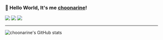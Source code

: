 ### 👋 Hello World, It's me <a href="https://github.com/choonarine">choonarine</a>!

<!-- Contacts -->
<p>
  <a href="https://choonarine.github.com" target="_blank"><img src="https://img.shields.io/badge/Tech Blog-181717?style=flat-square&logo=github&logoColor=white" /></a>
  <a href="mailto:choonarine@gmail.com" target="_blank"><img src="https://img.shields.io/badge/Gmail-D14836?style=flat-square&logo=gmail&logoColor=white" /></a>
  <a href="https://www.instagram.com/lynnseo_" target="_blank"><img src="https://img.shields.io/badge/Instagram-E4405F?style=flat-square&logo=instagram&logoColor=white" /></a>
</p>

---

<!-- Stats -->
![choonarine's GitHub stats](https://github-readme-stats.vercel.app/api?username=choonarine&show_icons=true)
